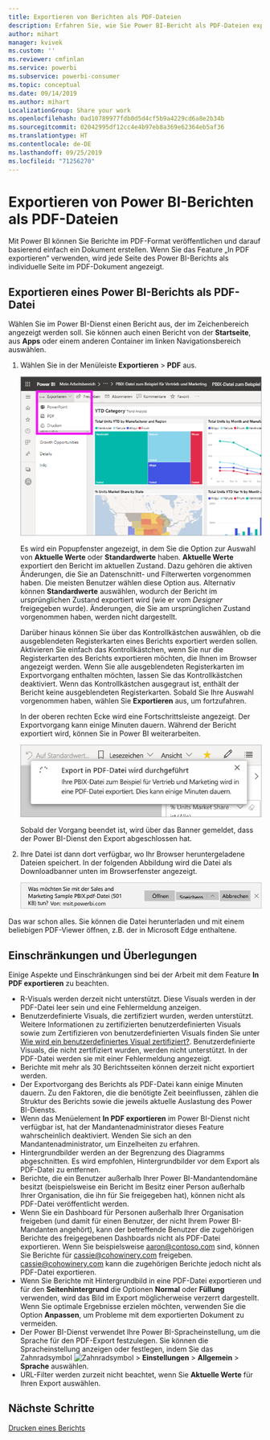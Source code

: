 ```yaml
---
title: Exportieren von Berichten als PDF-Dateien
description: Erfahren Sie, wie Sie Power BI-Bericht als PDF-Dateien exportieren.
author: mihart
manager: kvivek
ms.custom: ''
ms.reviewer: cmfinlan
ms.service: powerbi
ms.subservice: powerbi-consumer
ms.topic: conceptual
ms.date: 09/14/2019
ms.author: mihart
LocalizationGroup: Share your work
ms.openlocfilehash: 0ad10789977fdb0d5d4cf5b9a4229cd6a8e2b34b
ms.sourcegitcommit: 02042995df12cc4e4b97eb8a369e62364eb5af36
ms.translationtype: HT
ms.contentlocale: de-DE
ms.lasthandoff: 09/25/2019
ms.locfileid: "71256270"
---
```

# <a name="export-reports-from-power-bi-to-pdf"></a>Exportieren von Power BI-Berichten als PDF-Dateien
Mit Power BI können Sie Berichte im PDF-Format veröffentlichen und darauf basierend einfach ein Dokument erstellen. Wenn Sie das Feature „In PDF exportieren“ verwenden, wird jede Seite des Power BI-Berichts als individuelle Seite im PDF-Dokument angezeigt.

## <a name="export-your-power-bi-report-to-pdf"></a>Exportieren eines Power BI-Berichts als PDF-Datei
Wählen Sie im Power BI-Dienst einen Bericht aus, der im Zeichenbereich angezeigt werden soll. Sie können auch einen Bericht von der **Startseite**, aus **Apps** oder einem anderen Container im linken Navigationsbereich auswählen.

1. Wählen Sie in der Menüleiste **Exportieren** > **PDF** aus.

    ![Auswählen von „Exportieren“ in der Menüleiste](media/end-user-pdf/power-bi-export.png)

    Es wird ein Popupfenster angezeigt, in dem Sie die Option zur Auswahl von **Aktuelle Werte** oder **Standardwerte** haben. **Aktuelle Werte** exportiert den Bericht im aktuellen Zustand. Dazu gehören die aktiven Änderungen, die Sie an Datenschnitt- und Filterwerten vorgenommen haben. Die meisten Benutzer wählen diese Option aus. Alternativ können **Standardwerte** auswählen, wodurch der Bericht im ursprünglichen Zustand exportiert wird (wie er vom *Designer* freigegeben wurde). Änderungen, die Sie am ursprünglichen Zustand vorgenommen haben, werden nicht dargestellt.
    
    Darüber hinaus können Sie über das Kontrollkästchen auswählen, ob die ausgeblendeten Registerkarten eines Berichts exportiert werden sollen. Aktivieren Sie einfach das Kontrollkästchen, wenn Sie nur die Registerkarten des Berichts exportieren möchten, die Ihnen im Browser angezeigt werden. Wenn Sie alle ausgeblendeten Registerkarten im Exportvorgang enthalten möchten, lassen Sie das Kontrollkästchen deaktiviert. Wenn das Kontrollkästchen ausgegraut ist, enthält der Bericht keine ausgeblendeten Registerkarten. Sobald Sie Ihre Auswahl vorgenommen haben, wählen Sie **Exportieren** aus, um fortzufahren.
    
    In der oberen rechten Ecke wird eine Fortschrittsleiste angezeigt. Der Exportvorgang kann einige Minuten dauern. Während der Bericht exportiert wird, können Sie in Power BI weiterarbeiten.

    ![Meldung zum Fortschritt des Exportierens](media/end-user-pdf/power-bi-export-progress.png)

    Sobald der Vorgang beendet ist, wird über das Banner gemeldet, dass der Power BI-Dienst den Export abgeschlossen hat.

2. Ihre Datei ist dann dort verfügbar, wo Ihr Browser heruntergeladene Dateien speichert. In der folgenden Abbildung wird die Datei als Downloadbanner unten im Browserfenster angezeigt.

    ![Speicherort für heruntergeladene Datei](media/end-user-pdf/power-bi-export-done.png)

Das war schon alles. Sie können die Datei herunterladen und mit einem beliebigen PDF-Viewer öffnen, z.B. der in Microsoft Edge enthaltene.


## <a name="limitations-and-considerations"></a>Einschränkungen und Überlegungen
Einige Aspekte und Einschränkungen sind bei der Arbeit mit dem Feature **In PDF exportieren** zu beachten.

* R-Visuals werden derzeit nicht unterstützt. Diese Visuals werden in der PDF-Datei leer sein und eine Fehlermeldung anzeigen. 
* Benutzerdefinierte Visuals, die zertifiziert wurden, werden unterstützt. Weitere Informationen zu zertifizierten benutzerdefinierten Visuals sowie zum Zertifizieren von benutzerdefinierten Visuals finden Sie unter [Wie wird ein benutzerdefiniertes Visual zertifiziert?](../power-bi-custom-visuals-certified.md). Benutzerdefinierte Visuals, die nicht zertifiziert wurden, werden nicht unterstützt. In der PDF-Datei werden sie mit einer Fehlermeldung angezeigt. 
* Berichte mit mehr als 30 Berichtsseiten können derzeit nicht exportiert werden.
* Der Exportvorgang des Berichts als PDF-Datei kann einige Minuten dauern. Zu den Faktoren, die die benötigte Zeit beeinflussen, zählen die Struktur des Berichts sowie die jeweils aktuelle Auslastung des Power BI-Diensts.
* Wenn das Menüelement **In PDF exportieren** im Power BI-Dienst nicht verfügbar ist, hat der Mandantenadministrator dieses Feature wahrscheinlich deaktiviert. Wenden Sie sich an den Mandantenadministrator, um Einzelheiten zu erfahren.
* Hintergrundbilder werden an der Begrenzung des Diagramms abgeschnitten. Es wird empfohlen, Hintergrundbilder vor dem Export als PDF-Datei zu entfernen.
* Berichte, die ein Benutzer außerhalb Ihrer Power BI-Mandantendomäne besitzt (beispielsweise ein Bericht im Besitz einer Person außerhalb Ihrer Organisation, die ihn für Sie freigegeben hat), können nicht als PDF-Datei veröffentlicht werden.
* Wenn Sie ein Dashboard für Personen außerhalb Ihrer Organisation freigeben (und damit für einen Benutzer, der nicht Ihrem Power BI-Mandanten angehört), kann der betreffende Benutzer die zugehörigen Berichte des freigegebenen Dashboards nicht als PDF-Datei exportieren. Wenn Sie beispielsweise aaron@contoso.com sind, können Sie Berichte für cassie@cohowinery.com freigeben. cassie@cohowinery.com kann die zugehörigen Berichte jedoch nicht als PDF-Datei exportieren.
* Wenn Sie Berichte mit Hintergrundbild in eine PDF-Datei exportieren und für den **Seitenhintergrund** die Optionen **Normal** oder **Füllung** verwenden, wird das Bild im Export möglicherweise verzerrt dargestellt. Wenn Sie optimale Ergebnisse erzielen möchten, verwenden Sie die Option **Anpassen**, um Probleme mit dem exportierten Dokument zu vermeiden.
* Der Power BI-Dienst verwendet Ihre Power BI-Spracheinstellung, um die Sprache für den PDF-Export festzulegen. Sie können die Spracheinstellung anzeigen oder festlegen, indem Sie das Zahnradsymbol ![Zahnradsymbol](media/end-user-powerpoint/power-bi-settings-icon.png) > **Einstellungen** > **Allgemein** > **Sprache** auswählen.
* URL-Filter werden zurzeit nicht beachtet, wenn Sie **Aktuelle Werte** für Ihren Export auswählen.

## <a name="next-steps"></a>Nächste Schritte
[Drucken eines Berichts](end-user-print.md)
